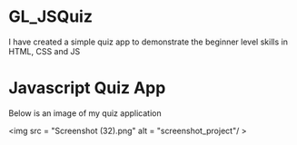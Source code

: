 # GL_JSQuiz
I have created a simple quiz app to demonstrate the beginner level skills in HTML, CSS and JS

<h1>Javascript Quiz App</h1>

<p>Below is an image of my quiz application </p>

<img src = "Screenshot (32).png" alt = "screenshot_project"/ >


